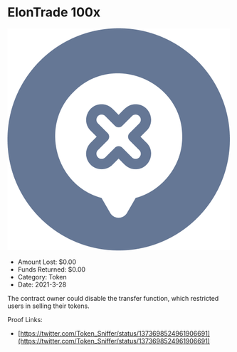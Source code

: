# ElonTrade 100x
![ElonTrade 100x](/rektimages/ElonTrade-100x.png)
- Amount Lost: $0.00
- Funds Returned: $0.00
- Category: Token
- Date: 2021-3-28

The contract owner could disable the transfer function, which restricted users in selling their tokens.


Proof Links:
- [https://twitter.com/Token_Sniffer/status/1373698524961906691](https://twitter.com/Token_Sniffer/status/1373698524961906691)


